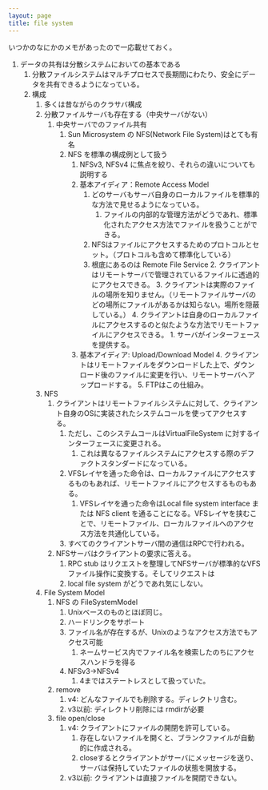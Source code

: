```yaml
---
layout: page
title: file system
---
```


いつかのなにかのメモがあったので一応載せておく。

<!-----
Copy and paste the converted output.

NEW: Check the "Suppress top comment" option to remove this info from the output.

Conversion time: 0.757 seconds.


Using this Markdown file:

1. Paste this output into your source file.
2. See the notes and action items below regarding this conversion run.
3. Check the rendered output (headings, lists, code blocks, tables) for proper
   formatting and use a linkchecker before you publish this page.

Conversion notes:

* Docs to Markdown version 1.0β26
* Mon Jun 08 2020 00:08:05 GMT-0700 (PDT)
* Source doc: NetworkFileSystem
----->




1. データの共有は分散システムにおいての基本である
    1. 分散ファイルシステムはマルチプロセスで長期間にわたり、安全にデータを共有できるようになっている。
    2. 構成
        1. 多くは昔ながらのクラサバ構成
        1. 分散ファイルサーバも存在する（中央サーバがない）
            1. 中央サーバでのファイル共有
                1. Sun Microsystem の NFS(Network File System)はとても有名
                2. NFS を標準の構成例として扱う
                    1. NFSv3, NFSv4 に焦点を絞り、それらの違いについても説明する
                    2. 基本アイディア：Remote Access Model
                        1. どのサーバもサーバ自身のローカルファイルを標準的な方法で見せるようになっている。
                            1. ファイルの内部的な管理方法がどうであれ、標準化されたアクセス方法でファイルを扱うことができる。
                        2. NFSはファイルにアクセスするためのプロトコルとセット。（プロトコルも含めて標準化している）
                        3. 根底にあるのは Remote File Service
                            2. クライアントはリモートサーバで管理されているファイルに透過的にアクセスできる。
                            3. クライアントは実際のファイルの場所を知りません。（リモートファイルサーバのどの場所にファイルがあるかは知らない。場所を隠蔽している。）
                            4. クライアントは自身のローカルファイルにアクセスするのと似たような方法でリモートファイルにアクセスできる。
                                1. サーバがインターフェースを提供する。
                    3. 基本アイディア: Upload/Download Model
                        4. クライアントはリモートファイルをダウンロードした上で、ダウンロード後のファイルに変更を行い、リモートサーバへアップロードする。
                        5. FTPはこの仕組み。
        1. NFS
            1. クライアントはリモートファイルシステムに対して、クライアント自身のOSに実装されたシステムコールを使ってアクセスする。
                1. ただし、このシステムコールはVirtualFileSystem に対するインターフェースに変更される。
                    1. これは異なるファイルシステムにアクセスする際のデファクトスタンダードになっている。
                1. VFSレイヤを通った命令は、ローカルファイルにアクセスするものもあれば、リモートファイルにアクセスするものもある。
                    1. VFSレイヤを通った命令はLocal file system interface または NFS client を通ることになる。VFSレイヤを挟むことで、リモートファイル、ローカルファイルへのアクセス方法を共通化している。
                1. すべてのクライアントサーバ間の通信はRPCで行われる。
            1. NFSサーバはクライアントの要求に答える。
                1. RPC stub はリクエストを整理してNFSサーバが標準的なVFSファイル操作に変換する。そしてリクエストは
                1. local file system がどうであれ気にしない。
        1. File System Model
            1. NFS の FileSystemModel
                1. Unixベースのものとほぼ同じ。
                1. ハードリンクをサポート
                1. ファイル名が存在するが、Unixのようなアクセス方法でもアクセス可能
                    1. ネームサービス内でファイル名を検索したのちにアクセスハンドラを得る
                1. NFSv3->NFSv4
                    1. 4まではステートレスとして扱っていた。
            1. remove
                1. v4: どんなファイルでも削除する。ディレクトリ含む。
                1. v3以前: ディレクトリ削除には rmdirが必要
            1. file open/close
                1. v4: クライアントにファイルの開閉を許可している。
                    1. 存在しないファイルを開くと、ブランクファイルが自動的に作成される。
                    1. closeするとクライアントがサーバにメッセージを送り、サーバは保持していたファイルの状態を開放する。
                1. v3以前: クライアントは直接ファイルを開閉できない。 
